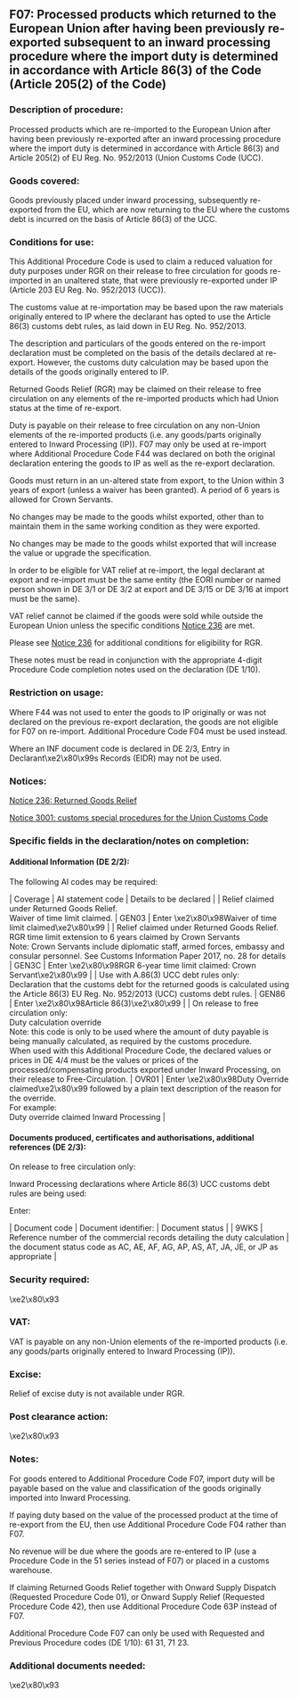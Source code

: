 F07: Processed products which returned to the European Union after having been previously re-exported subsequent to an inward processing procedure where the import duty is determined in accordance with Article 86(3) of the Code (Article 205(2) of the Code)
----------------------------------------------------------------------------------------------------------------------------------------------------------------------------------------------------------------------------------------------------------------

### Description of procedure:

Processed products which are re-imported to the European Union after having been previously re-exported after an inward processing procedure where the import duty is determined in accordance with Article 86(3) and Article 205(2) of EU Reg. No. 952/2013 (Union Customs Code (UCC).

### Goods covered:

Goods previously placed under inward processing, subsequently re-exported from the EU, which are now returning to the EU where the customs debt is incurred on the basis of Article 86(3) of the UCC.

### Conditions for use:

This Additional Procedure Code is used to claim a reduced valuation for duty purposes under RGR on their release to free circulation for goods re-imported in an unaltered state, that were previously re-exported under IP (Article 203 EU Reg. No. 952/2013 (UCC)).

The customs value at re-importation may be based upon the raw materials originally entered to IP where the declarant has opted to use the Article 86(3) customs debt rules, as laid down in EU Reg. No. 952/2013.

The description and particulars of the goods entered on the re-import declaration must be completed on the basis of the details declared at re-export. However, the customs duty calculation may be based upon the details of the goods originally entered to IP.

Returned Goods Relief (RGR) may be claimed on their release to free circulation on any elements of the re-imported products which had Union status at the time of re-export.

Duty is payable on their release to free circulation on any non-Union elements of the re-imported products (i.e. any goods/parts originally entered to Inward Processing (IP)). F07 may only be used at re-import where Additional Procedure Code F44 was declared on both the original declaration entering the goods to IP as well as the re-export declaration.

Goods must return in an un-altered state from export, to the Union within 3 years of export (unless a waiver has been granted). A period of 6 years is allowed for Crown Servants.

No changes may be made to the goods whilst exported, other than to maintain them in the same working condition as they were exported.

No changes may be made to the goods whilst exported that will increase the value or upgrade the specification.

In order to be eligible for VAT relief at re-import, the legal declarant at export and re-import must be the same entity (the EORI number or named person shown in DE 3/1 or DE 3/2 at export and DE 3/15 or DE 3/16 at import must be the same).

VAT relief cannot be claimed if the goods were sold while outside the European Union unless the specific conditions [Notice 236](https://www.gov.uk/government/publications/notice-236-returned-goods-relief) are met.

Please see [Notice 236](https://www.gov.uk/government/publications/notice-236-returned-goods-relief) for additional conditions for eligibility for RGR.

These notes must be read in conjunction with the appropriate 4-digit Procedure Code completion notes used on the declaration (DE 1/10).

### Restriction on usage:

Where F44 was not used to enter the goods to IP originally or was not declared on the previous re-export declaration, the goods are not eligible for F07 on re-import. Additional Procedure Code F04 must be used instead.

Where an INF document code is declared in DE 2/3, Entry in Declarant\xe2\x80\x99s Records (EIDR) may not be used.

### Notices:

[Notice 236: Returned Goods Relief](https://www.gov.uk/government/publications/notice-236-returned-goods-relief)

[Notice 3001: customs special procedures for the Union Customs Code](https://www.gov.uk/government/publications/notice-3001-special-procedures-for-the-union-customs-code)

### Specific fields in the declaration/notes on completion:

#### Additional Information (DE 2/2):

The following AI codes may be required:



  |  Coverage |  AI statement code |  Details to be declared | 
   |  Relief claimed under Returned Goods Relief.  
Waiver of time limit claimed. |  GEN03 |  Enter \xe2\x80\x98Waiver of time limit claimed\xe2\x80\x99 | 
 |  Relief claimed under Returned Goods Relief.  
RGR time limit extension to 6 years claimed by Crown Servants  
Note: Crown Servants include diplomatic staff, armed forces, embassy and consular personnel. See Customs Information Paper 2017, no. 28 for details |  GEN3C |  Enter \xe2\x80\x98RGR 6-year time limit claimed: Crown Servant\xe2\x80\x99 | 
 |  Use with A.86(3) UCC debt rules only:  
Declaration that the customs debt for the returned goods is calculated using the Article 86(3) EU Reg. No. 952/2013 (UCC) customs debt rules. |  GEN86 |  Enter \xe2\x80\x98Article 86(3)\xe2\x80\x99 | 
 |  On release to free circulation only:  
Duty calculation override  
Note: this code is only to be used where the amount of duty payable is being manually calculated, as required by the customs procedure.  
When used with this Additional Procedure Code, the declared values or prices in DE 4/4 must be the values or prices of the processed/compensating products exported under Inward Processing, on their release to Free-Circulation. |  OVR01 |  Enter \xe2\x80\x98Duty Override claimed\xe2\x80\x99 followed by a plain text description of the reason for the override.  
For example:   
Duty override claimed Inward Processing | 
 
#### Documents produced, certificates and authorisations, additional references (DE 2/3):

On release to free circulation only:

Inward Processing declarations where Article 86(3) UCC customs debt rules are being used:

Enter:



  |  Document code |  Document identifier: |  Document status | 
   |  9WKS |  Reference number of the commercial records detailing the duty calculation |  the document status code as AC, AE, AF, AG, AP, AS, AT, JA, JE, or JP as appropriate | 
 
### Security required:

\xe2\x80\x93

### VAT:

VAT is payable on any non-Union elements of the re-imported products (i.e. any goods/parts originally entered to Inward Processing (IP)).

### Excise:

Relief of excise duty is not available under RGR.

### Post clearance action:

\xe2\x80\x93

### Notes:

For goods entered to Additional Procedure Code F07, import duty will be payable based on the value and classification of the goods originally imported into Inward Processing.

If paying duty based on the value of the processed product at the time of re-export from the EU, then use Additional Procedure Code F04 rather than F07.

No revenue will be due where the goods are re-entered to IP (use a Procedure Code in the 51 series instead of F07) or placed in a customs warehouse.

If claiming Returned Goods Relief together with Onward Supply Dispatch (Requested Procedure Code 01), or Onward Supply Relief (Requested Procedure Code 42), then use Additional Procedure Code 63P instead of F07.

Additional Procedure Code F07 can only be used with Requested and Previous Procedure codes (DE 1/10): 61 31, 71 23.

### Additional documents needed:

\xe2\x80\x93

